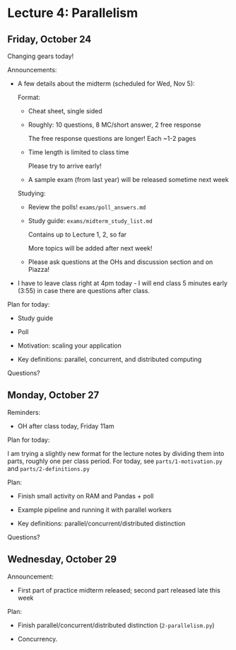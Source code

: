 # Lecture 4: Parallelism

## Friday, October 24

Changing gears today!

Announcements:

- A few details about the midterm (scheduled for Wed, Nov 5):

    Format:

    + Cheat sheet, single sided

    + Roughly: 10 questions, 8 MC/short answer, 2 free response

        The free response questions are longer! Each ~1-2 pages

    + Time length is limited to class time

        Please try to arrive early!

    + A sample exam (from last year) will be released sometime next week

    Studying:

    + Review the polls! `exams/poll_answers.md`

    + Study guide: `exams/midterm_study_list.md`

        Contains up to Lecture 1, 2, so far

        More topics will be added after next week!

    + Please ask questions at the OHs and discussion section and on Piazza!

- I have to leave class right at 4pm today - I will end class 5 minutes early
  (3:55) in case there are questions after class.

Plan for today:

- Study guide

- Poll

- Motivation: scaling your application

- Key definitions: parallel, concurrent, and distributed computing

Questions?

## Monday, October 27

Reminders:

- OH after class today, Friday 11am

Plan for today:

I am trying a slightly new format for the lecture notes by dividing them into
parts, roughly one per class period.
For today, see `parts/1-motivation.py` and `parts/2-definitions.py`

Plan:

- Finish small activity on RAM and Pandas + poll

- Example pipeline and running it with parallel workers

- Key definitions: parallel/concurrent/distributed distinction

Questions?

## Wednesday, October 29

Announcement:

- First part of practice midterm released; second part released late this week

Plan:

- Finish parallel/concurrent/distributed distinction (`2-parallelism.py`)

- Concurrency.
